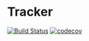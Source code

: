 # Tracker

[![Build Status](https://travis-ci.com/Rogovolod/job4j_tracker.svg?branch=master)](https://travis-ci.com/Rogovolod/job4j_tracker) [![codecov](https://codecov.io/gh/Rogovolod/job4j_tracker/branch/master/graph/badge.svg)](https://codecov.io/gh/Rogovolod/job4j_tracker)